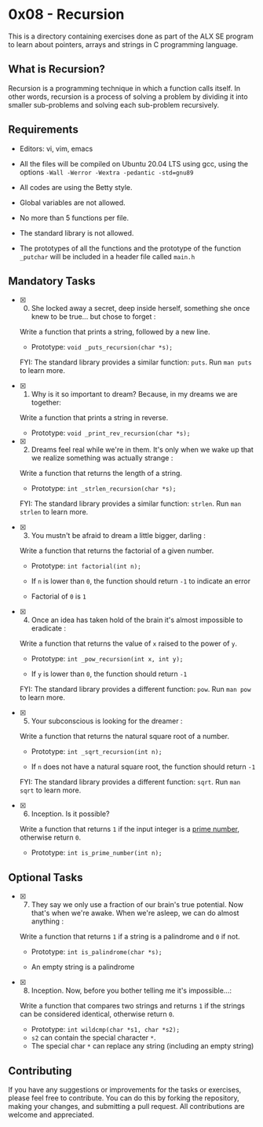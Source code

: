 # 0x08 - Recursion

This is a directory containing exercises done as part of the ALX SE program to learn about pointers, arrays and strings in C programming language.

## What is Recursion?

Recursion is a programming technique in which a function calls itself. In other words, recursion is a process of solving a problem by dividing it into smaller sub-problems and solving each sub-problem recursively.

## Requirements

-   Editors: vi, vim, emacs
    
-   All the files will be compiled on Ubuntu 20.04 LTS using gcc, using the options  `-Wall -Werror -Wextra -pedantic -std=gnu89`
    
-   All codes are using the Betty style.
    
-   Global variables are not allowed.
    
-   No more than 5 functions per file.
    
-   The standard library is not allowed.

-   The prototypes of all the functions and the prototype of the function  `_putchar`  will be included in a header file called  `main.h`
    

## Mandatory Tasks

- [x] 0. She locked away a secret, deep inside herself, something she once knew to be true... but chose to forget : 

	Write a function that prints a string, followed by a new line.

	-   Prototype:  `void _puts_recursion(char *s);`

	FYI: The standard library provides a similar function:  `puts`. Run  `man puts`  to learn more.

- [x] 1. Why is it so important to dream? Because, in my dreams we are together: 

	Write a function that prints a string in reverse.

	-   Prototype:  `void _print_rev_recursion(char *s);`

- [x] 2. Dreams feel real while we're in them. It's only when we wake up that we realize something was actually strange : 

	Write a function that returns the length of a string.

	-   Prototype:  `int _strlen_recursion(char *s);`

	FYI: The standard library provides a similar function:  `strlen`. Run  `man strlen`  to learn more.

- [x] 3. You mustn't be afraid to dream a little bigger, darling : 

	Write a function that returns the factorial of a given number.

	-   Prototype:  `int factorial(int n);`  
	    
	-   If  `n`  is lower than  `0`, the function should return  `-1`  to indicate an error  
	    
	-   Factorial of  `0`  is  `1`
	
- [x] 4. Once an idea has taken hold of the brain it's almost impossible to eradicate :

	Write a function that returns the value of  `x`  raised to the power of  `y`.

	-   Prototype:  `int _pow_recursion(int x, int y);`  
	    
	-   If  `y`  is lower than  `0`, the function should return  `-1`

	FYI: The standard library provides a different function:  `pow`. Run  `man pow`  to learn more.
	
- [x] 5. Your subconscious is looking for the dreamer : 

	Write a function that returns the natural square root of a number.

	-   Prototype:  `int _sqrt_recursion(int n);`  
	    
	-   If  `n`  does not have a natural square root, the function should return  `-1`

	FYI: The standard library provides a different function:  `sqrt`. Run  `man sqrt`  to learn more.
	
- [x] 6. Inception. Is it possible?

	Write a function that returns  `1`  if the input integer is a  [prime number](https://intranet.alxswe.com/rltoken/bjG_8Gu-_0rwbYA_tAv2Yw "prime number"), otherwise return  `0`.

	-   Prototype:  `int is_prime_number(int n);`

## Optional Tasks

- [x] 7. They say we only use a fraction of our brain's true potential. Now that's when we're awake. When we're asleep, we can do almost anything : 

	Write a function that returns  `1`  if a string is a palindrome and  `0`  if not.

	-   Prototype:  `int is_palindrome(char *s);`  
	    
	-   An empty string is a palindrome

- [x] 8. Inception. Now, before you bother telling me it's impossible...: 
	
	Write a function that compares two strings and returns  `1`  if the strings can be considered identical, otherwise return  `0`.

	-   Prototype:  `int wildcmp(char *s1, char *s2);`
	-   `s2`  can contain the special character  `*`.
	-   The special char  `*`  can replace any string (including an empty string)

## Contributing

If you have any suggestions or improvements for the tasks or exercises, please feel free to contribute. You can do this by forking the repository, making your changes, and submitting a pull request. All contributions are welcome and appreciated.

